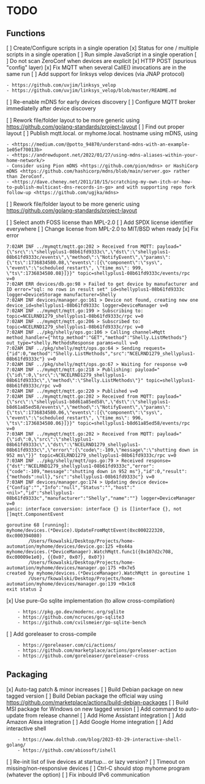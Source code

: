 TODO
====

Functions
---------

[ ] Create/Configure scripts in a single operation
[x] Status for one / multiple scripts in a single operation
[ ] Run simple JavaScript in a single operation
[ ] Do not scan ZeroConf when devices are explicit
[x] HTTP POST (spurious "config" layer)
[x] Fix MQTT when several CallE() invocations are in the same run
[ ] Add support for linksys velop devices (via JNAP protocol) 

    - https://github.com/uvjim/linksys_velop
    - https://github.com/uvjim/linksys_velop/blob/master/README.md

[ ] Re-enable mDNS for early devices discovery
[ ] Configure MQTT broker immediatelly after device discovery

[ ] Rework file/folder layout to be more generic using https://github.com/golang-standards/project-layout
[ ] Find out proper layout
[ ] Publish mqtt.local. or myhome.local. hostname using mDNS, using

    - <https://medium.com/@potto_94870/understand-mdns-with-an-example-1e05ef70013b>
    - <https://andrewdupont.net/2022/01/27/using-mdns-aliases-within-your-home-network/>
    - Consider using Pion mDNS <https://github.com/pion/mdns> or HashiCorp mDNS <https://github.com/hashicorp/mdns/blob/main/server.go> rather than ZeroConf.
    - <https://dave.cheney.net/2011/10/15/scratching-my-own-itch-or-how-to-publish-multicast-dns-records-in-go> and with supporting repo fork follow-up <https://github.com/ugjka/mdns>

[ ] Rework file/folder layout to be more generic using https://github.com/golang-standards/project-layout

[ ] Select anoth FOSS license than MPL-2.0
[ ] Add SPDX license identifier everywhere
[ ] Change license from MPL-2.0 to MIT/BSD when ready
[x] Fix error

    7:02AM INF ../mymqtt/mqtt.go:202 > Received from MQTT: payload="{\"src\":\"shellyplus1-08b61fd9333c\",\"dst\":\"shellyplus1-08b61fd9333c/events\",\"method\":\"NotifyEvent\",\"params\":{\"ts\":1736834580.08,\"events\":[{\"component\":\"sys\", \"event\":\"scheduled_restart\", \"time_ms\": 999, \"ts\":1736834580.08}]}}" topic=shellyplus1-08b61fd9333c/events/rpc v=0
    7:02AM ERR devices/db.go:98 > Failed to get device by manufacturer and ID error="sql: no rows in result set" id=shellyplus1-08b61fd9333c logger=DeviceStorage manufacturer=Shelly
    7:02AM INF devices/manager.go:161 > Device not found, creating new one device_id=shellyplus1-08b61fd9333c logger=DeviceManager v=0
    7:02AM INF ../mymqtt/mqtt.go:199 > Subscribing to: topic=NCELRND1279_shellyplus1-08b61fd9333c/rpc v=0
    7:02AM INF ../mymqtt/mqtt.go:206 > Subscribed to: topic=NCELRND1279_shellyplus1-08b61fd9333c/rpc v=0
    7:02AM INF ../pkg/shelly/ops.go:106 > Calling channel=Mqtt method_handler={"http_method":"GET","method":"Shelly.ListMethods"} out_type=*shelly.MethodsResponse params=null v=0
    7:02AM INF ../pkg/shelly/mqtt/ops.go:64 > Sending request={"id":0,"method":"Shelly.ListMethods","src":"NCELRND1279_shellyplus1-08b61fd9333c"} v=0
    7:02AM INF ../pkg/shelly/mqtt/ops.go:67 > Waiting for response v=0
    7:02AM INF ../mymqtt/mqtt.go:218 > Publishing: payload="{\"id\":0,\"src\":\"NCELRND1279_shellyplus1-08b61fd9333c\",\"method\":\"Shelly.ListMethods\"}" topic=shellyplus1-08b61fd9333c/rpc v=0
    7:02AM INF ../mymqtt/mqtt.go:220 > Published v=0
    7:02AM INF ../mymqtt/mqtt.go:202 > Received from MQTT: payload="{\"src\":\"shellyplus1-b8d61a85ed58\",\"dst\":\"shellyplus1-b8d61a85ed58/events\",\"method\":\"NotifyEvent\",\"params\":{\"ts\":1736834580.06,\"events\":[{\"component\":\"sys\", \"event\":\"scheduled_restart\", \"time_ms\": 996, \"ts\":1736834580.06}]}}" topic=shellyplus1-b8d61a85ed58/events/rpc v=0
    7:03AM INF ../mymqtt/mqtt.go:202 > Received from MQTT: payload="{\"id\":0,\"src\":\"shellyplus1-08b61fd9333c\",\"dst\":\"NCELRND1279_shellyplus1-08b61fd9333c\",\"error\":{\"code\":-109,\"message\":\"shutting down in 952 ms\"}}" topic=NCELRND1279_shellyplus1-08b61fd9333c/rpc v=0
    7:03AM INF ../pkg/shelly/mqtt/ops.go:79 > Received response={"dst":"NCELRND1279_shellyplus1-08b61fd9333c","error":{"code":-109,"message":"shutting down in 952 ms"},"id":0,"result":{"methods":null},"src":"shellyplus1-08b61fd9333c"} v=0
    7:03AM INF devices/manager.go:174 > Updating device device={"Config":"","Info":"null","Status":"","host":"<nil>","id":"shellyplus1-08b61fd9333c","manufacturer":"Shelly","name":""} logger=DeviceManager v=0
    panic: interface conversion: interface {} is []interface {}, not []mqtt.ComponentEvent

    goroutine 68 [running]:
    myhome/devices.(*Device).UpdateFromMqttEvent(0xc000222320, 0xc000394080)
            /Users/fkowalski/Desktop/Projects/home-automation/myhome/devices/device.go:125 +0x44a
    myhome/devices.(*DeviceManager).WatchMqtt.func1({0x107d2c708, 0xc00009e1e0}, {{0x0?, 0x0?}, 0x0?})
            /Users/fkowalski/Desktop/Projects/home-automation/myhome/devices/manager.go:175 +0x7e5
    created by myhome/devices.(*DeviceManager).WatchMqtt in goroutine 1
            /Users/fkowalski/Desktop/Projects/home-automation/myhome/devices/manager.go:139 +0x1c8
    exit status 2

[x] Use pure-Go sqlite implementation (to allow cross-compilation)

        - https://pkg.go.dev/modernc.org/sqlite
        - https://github.com/ncruces/go-sqlite3
        - https://github.com/cvilsmeier/go-sqlite-bench

[ ] Add goreleaser to cross-compile

        - https://goreleaser.com/ci/actions/
        - https://github.com/marketplace/actions/goreleaser-action
        - https://github.com/goreleaser/goreleaser-cross

Packaging
---------

[x] Auto-tag patch & minor increases
[ ] Build Debian package on new tagged version
[ ] Build Debian package the official way using <https://github.com/marketplace/actions/build-debian-packages>
[ ] Build MSI package for Windows on new tagged version
[ ] Add command to auto-update from release channel
[ ] Add Home Assistant integration
[ ] Add Amazon Alexa integration
[ ] Add Google Home integration
[ ] Add interactive shell

        - https://www.dolthub.com/blog/2023-03-29-interactive-shell-golang/
        - https://github.com/abiosoft/ishell

[ ] Re-init list of live devices at startup... or lazy version?
[ ] Timeout on missing/non-responsive devices
[ ] Ctrl-C should stop myhome program (whatever the option)
[ ] Fix inbould IPv6 communication
